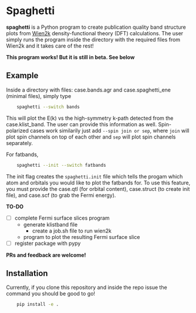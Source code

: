 Spaghetti
=========

**spaghetti** is a Python program to create publication quality band structure plots from [Wien2k](http://susi.theochem.tuwien.ac.at) density-functional theory (DFT) calculations. The user simply runs the program inside the directory with the required files from Wien2k and it takes care of the rest! 

**This program works! But it is still in beta. See below**

## Example
Inside a directory with files: case.bands.agr and case.spaghetti\_ene (minimal files), simply type

```bash
	spaghetti --switch bands
```
This will plot the E(k) vs the high-symmetry k-path detected from the case.klist\_band. The user can provide this information as well. Spin-polarized cases work similarily just add ``--spin join or sep``, where ``join`` will plot spin channels on top of each other and ``sep`` will plot spin channels separately.


For fatbands,

```bash
	spaghetti --init --switch fatbands
```
The init flag creates the ``spaghetti.init`` file which tells the progam which atom and orbitals you would like to plot the fatbands for. To use this feature, you must provide the case.qtl (for orbital content), case.struct (to create init file), and case.scf (to grab the Fermi energy).


**TO-DO**
- [ ] complete Fermi surface slices program
	- generate klistband file
        - create a job.sh file to run wien2k
	- program to plot the resulting Fermi surface slice
- [ ] register package with pypy

**PRs and feedback are welcome!**

## Installation

Currently, if you clone this repository and inside the repo issue the command you should be good to go!

```bash
    pip install -e .
```
